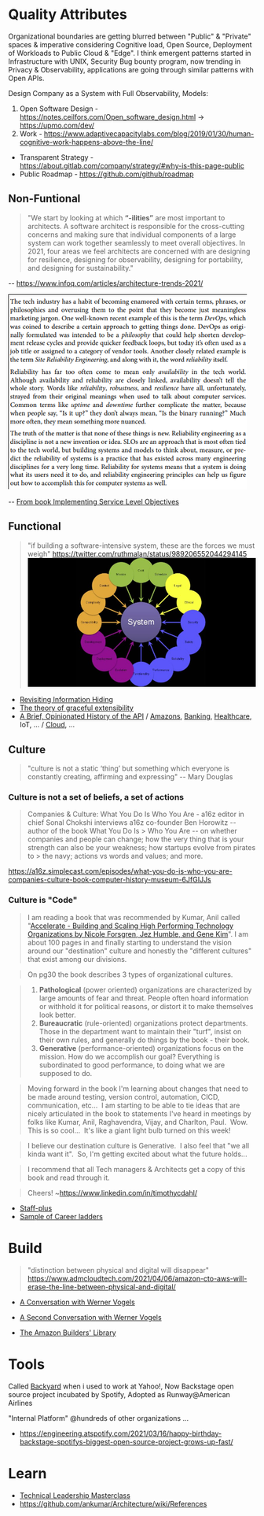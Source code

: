 # Quality Attributes

Organizational boundaries are getting blurred between "Public" & "Private" spaces & imperative considering Cognitive load, Open Source, Deployment of Workloads to Public Cloud & "Edge". I think emergent patterns started in Infrastructure with UNIX, Security Bug bounty program, now trending in Privacy & Observability, applications are going through similar patterns with Open APIs.

Design Company as a System with Full Observability, Models:

1. Open Software Design - https://notes.ceilfors.com/Open_software_design.html -> https://upmo.com/dev/
2. Work - https://www.adaptivecapacitylabs.com/blog/2019/01/30/human-cognitive-work-happens-above-the-line/

- Transparent Strategy - https://about.gitlab.com/company/strategy/#why-is-this-page-public
- Public Roadmap - https://github.com/github/roadmap  

## Non-Funtional

> "We start by looking at which **“-ilities”** are most important to architects. A software architect is responsible for the cross-cutting concerns and making sure that individual components of a large system can work together seamlessly to meet overall objectives. In 2021, four areas we feel architects are concerned with are designing for resilience, designing for observability, designing for portability, and designing for sustainability." 

-- https://www.infoq.com/articles/architecture-trends-2021/

![Reliability](images/Reliability.png)

-- [From book Implementing Service Level Objectives](https://www.amazon.com/Implementing-Service-Level-Objectives-Practical/dp/1492076813)

## Functional

> "if building a software-intensive system, these are the forces we must weigh" https://twitter.com/ruthmalan/status/989206552044294145
![Software-Intensive](images/software-intensive.jpeg)


* [Revisiting Information Hiding](https://link.springer.com/chapter/10.1007%2F978-3-642-22655-7_8)
* [The theory of graceful extensibility](https://link.springer.com/article/10.1007/s10669-018-9708-3)
* [A Brief, Opinionated History of the API](https://www.youtube.com/watch?v=LzMp6uQbmns) / [Amazons](https://apievangelist.com/2012/01/12/the-secret-to-amazons-success-internal-apis/), [Banking](https://en.wikipedia.org/wiki/Open_banking), [Healthcare](https://www.hl7.org/fhir/), IoT, ... / [Cloud](https://kubernetes.io/docs/concepts/overview/kubernetes-api/), ...

## Culture

> "culture is not a static ‘thing’ but something which everyone is constantly creating, affirming and expressing" -- Mary Douglas

### Culture is not a set of beliefs, a set of actions
 
> Companies & Culture: What You Do Is Who You Are - a16z editor in chief Sonal Chokshi interviews a16z co-founder Ben Horowitz -- author of the book What You Do Is > Who You Are -- on whether companies and people can change; how the very thing that is your strength can also be your weakness; how startups evolve from pirates to > the navy; actions vs words and values; and more.
 
https://a16z.simplecast.com/episodes/what-you-do-is-who-you-are-companies-culture-book-computer-history-museum-6JfGIJJs

### Culture is "Code"
 
> I am reading a book that was recommended by Kumar, Anil called "[Accelerate - Building and Scaling High Performing Technology Organizations by Nicole Forsgren, Jez Humble, and Gene Kim](https://www.amazon.com/Accelerate-Software-Performing-Technology-Organizations/dp/1942788339/)".  I am about 100 pages in and finally starting to understand the vision around our "destination" culture and honestly the "different cultures" that exist among our divisions.  
 
> On pg30 the book describes 3 types of organizational cultures.
 
> 1. **Pathological** (power oriented) organizations are characterized by large amounts of fear and threat.  People often hoard information or withhold it for political reasons, or distort it to make themselves look better.
> 2. **Bureaucratic** (rule-oriented) organizations protect departments.  Those in the department want to maintain their "turf", insist on their own rules, and generally do things by the book - their book.
> 3. **Generative** (performance-oriented) organizations focus on the mission.  How do we accomplish our goal?  Everything is subordinated to good performance, to doing what we are supposed to do.

> Moving forward in the book I'm learning about changes that need to be made around testing, version control, automation, CICD, communication, etc...  I am starting to be able to tie ideas that are nicely articulated in the book to statements I've heard in meetings by folks like Kumar, Anil, Raghavendra, Vijay, and Charlton, Paul.  Wow.  This is so cool...  It's like a giant light bulb turned on this week!

> I believe our destination culture is Generative.  I also feel that "we all kinda want it".  So, I'm getting excited about what the future holds...

> I recommend that all Tech managers & Architects get a copy of this book and read through it.

> Cheers!  ~https://www.linkedin.com/in/timothycdahl/

* [Staff-plus](https://staffeng.com/guides)
* [Sample of Career ladders](https://github.com/sdras/career-ladders)

# Build

> "distinction between physical and digital will disappear" 
> https://www.admcloudtech.com/2021/04/06/amazon-cto-aws-will-erase-the-line-between-physical-and-digital/ 
> 
* [A Conversation with Werner Vogels](https://queue.acm.org/detail.cfm?id=1142065)
* [A Second Conversation with Werner Vogels](https://queue.acm.org/detail.cfm?id=3434573)

* [The Amazon Builders' Library](https://aws.amazon.com/builders-library/)

# Tools

Called [Backyard](https://ryanaquino.com/Yahoo-Backyard) when i used to work at Yahoo!, Now Backstage open source project incubated by Spotify, Adopted as Runway@American Airlines

"Internal Platform" @hundreds of other organizations ...

* https://engineering.atspotify.com/2021/03/16/happy-birthday-backstage-spotifys-biggest-open-source-project-grows-up-fast/

# Learn

* [Technical Leadership Masterclass](https://www.ruthmalan.com/Bredemeyer/Technical_Leadership_Masterclass_Overview.htm)
* https://github.com/ankumar/Architecture/wiki/References



